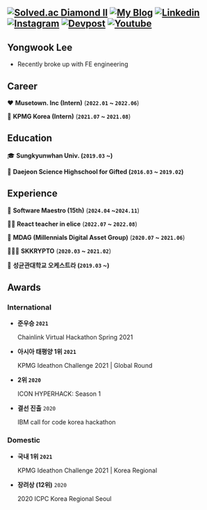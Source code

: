 [![Solved.ac Diamond II](http://mazassumnida.wtf/api/mini/generate_badge?boj=naxi)](https://solved.ac/profile/naxi)
[![My Blog](https://img.shields.io/badge/Blog-20C997?logo=Velog&logoColor=fff)](https://velog.io/@dnr6054)
[![Linkedin](https://img.shields.io/badge/LinkedIn-0A66C2?logo=LinkedIn&logoColor=fff)](https://www.linkedin.com/in/i4song/)
[![Instagram](https://img.shields.io/badge/Instagram-E4405F?logo=Instagram&logoColor=fff)](https://www.instagram.com/odo_orr/)
[![Devpost](https://img.shields.io/badge/Devpost-003E54?logo=Devpost&logoColor=fff)](https://devpost.com/yongwookLee)
[![Youtube](https://img.shields.io/badge/Youtube-FF0000?logo=Youtube&logoColor=fff)](https://www.youtube.com/@skkuorchestra)
---

## Yongwook Lee
- Recently broke up with FE engineering

## Career

♥️ **Musetown. Inc (Intern)** (**`2022.01` ~ `2022.06`**)

🧡 **KPMG Korea (Intern)** (**`2021.07` ~ `2021.08`**)


## Education

🎓 **Sungkyunwhan Univ. (`2019.03` ~)**

🏫 **Daejeon Science Highschool for Gifted (`2016.03` ~ `2019.02`)**

## Experience

🤖 **Software Maestro (15th)** (**`2024.04` ~`2024.11`**)

👨‍🏫 **React teacher in elice** (**`2022.07` ~ `2022.08`**)

💎 **MDAG (Millennials Digital Asset Group)** (**`2020.07` ~ `2021.06`**)

🧑‍🤝‍🧑 **SKKRYPTO** (**`2020.03` ~ `2021.02`**)

🎻 **성균관대학교 오케스트라 (`2019.03` ~)**

## Awards

### International

- **준우승 `2021`**
    
    Chainlink Virtual Hackathon Spring 2021
    
- **아시아 태평양 1위 `2021`**
    
    KPMG Ideathon Challenge 2021 | Global Round
    
- **2위 `2020`**
    
    ICON HYPERHACK: Season 1
    
- **결선 진출** `2020`
    
    IBM call for code korea hackathon
    

### Domestic

- **국내 1위 `2021`**
    
    KPMG Ideathon Challenge 2021 | Korea Regional

- **장려상 (12위)** `2020`
    
    2020 ICPC Korea Regional Seoul














